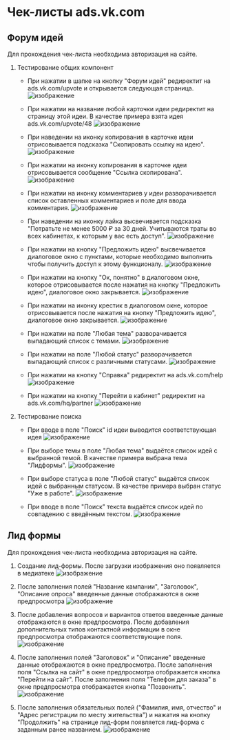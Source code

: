 # Чек-листы ads.vk.com

## Форум идей
Для прохождения чек-листа необходима авторизация на сайте.
 1. Тестирование общих компонент
    - При нажатии в шапке на кнопку "Форум идей" редиректит на ads.vk.com/upvote и открывается следующая страница.
      ![изображение](https://github.com/JuFnd/homework-3-spring-2024/assets/109366718/96eb54b9-3db7-46cc-a7b5-d268de9f78b7)
      
    - При нажатии на название любой карточки идеи редиректит на страницу этой идеи. В качестве примера взята идея ads.vk.com/upvote/48
      ![изображение](https://github.com/JuFnd/homework-3-spring-2024/assets/109366718/1385c814-8f7b-4730-97e8-d3c737ff771a)
      
    - При наведении на иконку копирования в карточке идеи отрисовывается подсказка "Скопировать ссылку на идею".
      ![изображение](https://github.com/JuFnd/homework-3-spring-2024/assets/109366718/fd731817-5ee4-4ef5-bb2c-d2e527398c22)

    - При нажатии на иконку копирования в карточке идеи отрисовывается сообщение "Ссылка скопирована".
      ![изображение](https://github.com/JuFnd/homework-3-spring-2024/assets/109366718/e51404c6-7772-4a84-b9ef-11bdf7a0a3a2)

    - При нажатии на иконку комментариев у идеи разворачивается список оставленных комментариев и поле для ввода комментария.
      ![изображение](https://github.com/JuFnd/homework-3-spring-2024/assets/109366718/7a98b025-3482-47f4-8424-6973729f4454)

    - При наведении на иконку лайка высвечивается подсказка "Потратьте не менее 5000 ₽ за 30 дней. Учитываются траты во всех кабинетах, к которым у вас есть доступ".
      ![изображение](https://github.com/JuFnd/homework-3-spring-2024/assets/109366718/2e87eedd-cae3-444c-b68b-ca96f2aca7e6)

    - При нажатии на кнопку "Предложить идею" высвечивается диалоговое окно с пунктами, которые необходимо выполнить чтобы получить доступ к этому функционалу.
      ![изображение](https://github.com/JuFnd/homework-3-spring-2024/assets/109366718/d8aac5a1-33b1-4c50-8ea8-12e73c2b1628)
      
    - При нажатии на кнопку "Ок, понятно" в диалоговом окне, которое отрисовывается после нажатия на кнопку "Предложить идею", диалоговое окно закрывается.
      ![изображение](https://github.com/JuFnd/homework-3-spring-2024/assets/109366718/8645230d-9092-4af4-8162-dd12a2725585)
      
    - При нажатии на иконку крестик в диалоговом окне, которое отрисовывается после нажатия на кнопку "Предложить идею", диалоговое окно закрывается.
      ![изображение](https://github.com/JuFnd/homework-3-spring-2024/assets/109366718/8645230d-9092-4af4-8162-dd12a2725585)

    - При нажатии на поле "Любая тема" разворачивается выпадающий список с темами.
      ![изображение](https://github.com/JuFnd/homework-3-spring-2024/assets/109366718/e490fc8c-f702-4030-97f5-9058b7448a14)

    - При нажатии на поле "Любой статус" разворачивается выпадающий список с различными статусами.
      ![изображение](https://github.com/JuFnd/homework-3-spring-2024/assets/109366718/eae770a9-4836-4680-a2ae-b4ced5c79d3e)

    - При нажатии на кнопку "Справка" редиректит на ads.vk.com/help
      ![изображение](https://github.com/JuFnd/homework-3-spring-2024/assets/109366718/3909549f-275f-4c51-a513-d31df6a22f95)

    - При нажатии на кнопку "Перейти в кабинет" редиректит на ads.vk.com/hq/partner
      ![изображение](https://github.com/JuFnd/homework-3-spring-2024/assets/109366718/8868a729-1856-4ec4-a2eb-e9b697e95fba)

2. Тестирование поиска
    - При вводе в поле "Поиск" id идеи выводится соответствующая идея
      ![изображение](https://github.com/JuFnd/homework-3-spring-2024/assets/109366718/213bcbc3-c306-4bdf-b540-d51155f5eaa9)

    - При выборе темы в поле "Любая тема" выдаётся список идей с выбранной темой. В качестве примера выбрана тема "Лидформы".
      ![изображение](https://github.com/JuFnd/homework-3-spring-2024/assets/109366718/202556f7-9ec1-476a-8368-10743cc854d6)

   - При выборе статуса в поле "Любой статус" выдаётся список идей с выбранным статусом. В качестве примера выбран статус "Уже в работе".
     ![изображение](https://github.com/JuFnd/homework-3-spring-2024/assets/109366718/13594123-245f-46e9-a94f-6ec0d3f3801e)

   - При вводе в поле "Поиск" текста выдаётся список идей по совпадению с введённым текстом.
     ![изображение](https://github.com/JuFnd/homework-3-spring-2024/assets/109366718/08b4b9e2-19e1-4f5d-870d-99793d08f69d)


## Лид формы
Для прохождения чек-листа необходима авторизация на сайте.
   1. Создание лид-формы. После загрузки изображения оно появляется в медиатеке
      ![изображение](https://github.com/JuFnd/homework-3-spring-2024/assets/109366718/10b5e634-c883-45b5-bc7a-5d54654b9d2b)
      
   2. После заполнения полей "Название кампании", "Заголовок", "Описание опроса" введенные данные отображаются в окне предпросмотра
      ![изображение](https://github.com/JuFnd/homework-3-spring-2024/assets/109366718/d2ecae1c-875b-46b0-aafa-08a4b3b4b2a8)
      
   3. После добавления вопросов и вариантов ответов введенные данные отображаются в окне предпросмотра. После добавления дополнительных типов контактной информации в окне предпросмотра отображаются соответствующие поля.
      ![изображение](https://github.com/JuFnd/homework-3-spring-2024/assets/109366718/fe6d84ca-82a7-4053-a0b7-05948ee446e3)
      
   4. После заполнения полей "Заголовок" и "Описание" введенные данные отображаются в окне предпросмотра.
      После заполнения поля "Ссылка на сайт" в окне предпросмотра отображается кнопка "Перейти на сайт".
      После заполнения поля "Телефон для заказа" в окне предпросмотра отображается кнопка "Позвонить".
      ![изображение](https://github.com/JuFnd/homework-3-spring-2024/assets/109366718/14eee472-4a8b-45a8-8087-7baf1ddabe99)

   5. После заполнения обязательных полей ("Фамилия, имя, отчество" и "Адрес регистрации по месту жительства") и нажатия на кнопку "Продолжить" на странице лид-форм появляется лид-форма с заданным ранее названием.
      ![изображение](https://github.com/JuFnd/homework-3-spring-2024/assets/109366718/11c7d057-af83-4a4a-9779-becc2d80ba99)
